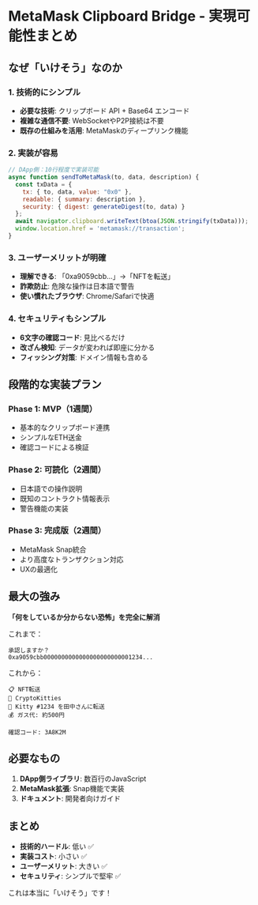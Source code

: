# MetaMask Clipboard Bridge - 実現可能性まとめ

## なぜ「いけそう」なのか

### 1. 技術的にシンプル
- **必要な技術**: クリップボード API + Base64 エンコード
- **複雑な通信不要**: WebSocketやP2P接続は不要
- **既存の仕組みを活用**: MetaMaskのディープリンク機能

### 2. 実装が容易
```javascript
// DApp側：10行程度で実装可能
async function sendToMetaMask(to, data, description) {
  const txData = {
    tx: { to, data, value: "0x0" },
    readable: { summary: description },
    security: { digest: generateDigest(to, data) }
  };
  await navigator.clipboard.writeText(btoa(JSON.stringify(txData)));
  window.location.href = 'metamask://transaction';
}
```

### 3. ユーザーメリットが明確
- **理解できる**: 「0xa9059cbb...」→「NFTを転送」
- **詐欺防止**: 危険な操作は日本語で警告
- **使い慣れたブラウザ**: Chrome/Safariで快適

### 4. セキュリティもシンプル
- **6文字の確認コード**: 見比べるだけ
- **改ざん検知**: データが変われば即座に分かる
- **フィッシング対策**: ドメイン情報も含める

## 段階的な実装プラン

### Phase 1: MVP（1週間）
- 基本的なクリップボード連携
- シンプルなETH送金
- 確認コードによる検証

### Phase 2: 可読化（2週間）
- 日本語での操作説明
- 既知のコントラクト情報表示
- 警告機能の実装

### Phase 3: 完成版（2週間）
- MetaMask Snap統合
- より高度なトランザクション対応
- UXの最適化

## 最大の強み

**「何をしているか分からない恐怖」を完全に解消**

これまで：
```
承認しますか？
0xa9059cbb0000000000000000000000001234...
```

これから：
```
📋 NFT転送
🎯 CryptoKitties
📝 Kitty #1234 を田中さんに転送
💰 ガス代: 約500円

確認コード: 3A8K2M
```

## 必要なもの

1. **DApp側ライブラリ**: 数百行のJavaScript
2. **MetaMask拡張**: Snap機能で実装
3. **ドキュメント**: 開発者向けガイド

## まとめ

- **技術的ハードル**: 低い ✅
- **実装コスト**: 小さい ✅
- **ユーザーメリット**: 大きい ✅
- **セキュリティ**: シンプルで堅牢 ✅

これは本当に「いけそう」です！